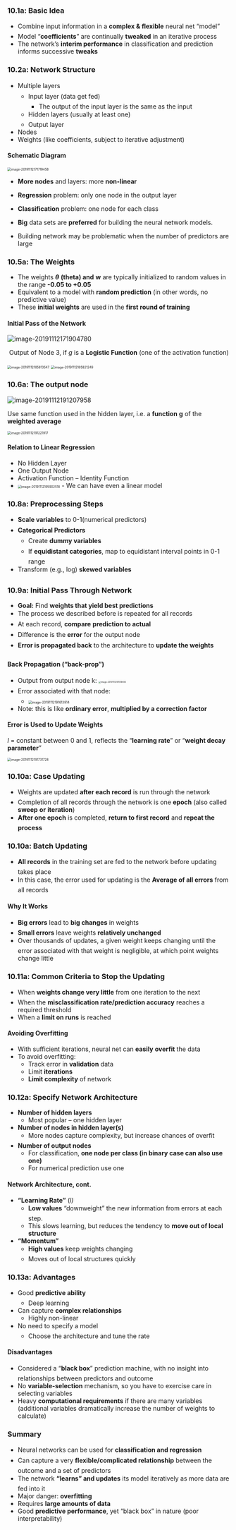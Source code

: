### 10.1a: Basic Idea   

- Combine input information in a **complex & flexible** neural net “model”
- Model “**coefficients**” are continually **tweaked** in an iterative process
- The network’s **interim performance** in classification and prediction informs successive **tweaks**

### 10.2a: Network Structure  

- Multiple layers
  - Input layer (data get fed)
    - The output of the input layer is the same as the input
  - Hidden layers (usually at least one)
  - Output layer 
- Nodes
- Weights (like coefficients, subject to iterative adjustment)

#### Schematic Diagram  

<img src="1.04.10_Neural_Network.assets/image-20191112171719458.png" alt="image-20191112171719458" style="zoom:50%;" />

- **More nodes** and layers: more **non-linear** 
- **Regression** problem: only one node in the output layer

- **Classification** problem: one node for each class

- **Big** data sets are **preferred** for building the neural network models.

- Building network may be problematic when the number of predictors are large

  

### 10.5a: The Weights  

- The weights **$\theta$** **(theta) and** **w** are typically initialized to random values in the range **-0.05 to +0.05**
- Equivalent to a model with **random prediction** (in other words, no predictive value)
- These **initial weights** are used in the **first round of training**

#### Initial Pass of the Network  

![image-20191112171904780](1.04.10_Neural_Network.assets/image-20191112171904780.png)

​     Output of Node 3, if *g* is a **Logistic Function**  (one of the activation function)

<img src="1.04.10_Neural_Network.assets/image-20191112185813547.png" alt="image-20191112185813547" style="zoom:50%;" />

<img src="1.04.10_Neural_Network.assets/image-20191112185821249.png" alt="image-20191112185821249" style="zoom:50%;" />

### 10.6a: The output node  

![image-20191112191207958](1.04.10_Neural_Network.assets/image-20191112191207958.png)

Use same function used in the hidden layer, i.e. a **function** **g** of the **weighted average**

<img src="1.04.10_Neural_Network.assets/image-20191112191221917.png" alt="image-20191112191221917" style="zoom:50%;" />

#### Relation to Linear Regression  

- No Hidden Layer
- One Output Node
- Activation Function – Identity Function
- <img src="1.04.10_Neural_Network.assets/image-20191112195902518.png" alt="image-20191112195902518" style="zoom:50%;" />
  - We can have even a linear model 

### 10.8a: Preprocessing Steps  

- **Scale variables** to 0-1(numerical predictors)
- **Categorical Predictors**
  - Create **dummy variables**
  - If **equidistant categories**, map to equidistant interval points in 0-1 range
- Transform (e.g., log) **skewed variables**

### 10.9a: Initial Pass Through Network  

- **Goal:** Find **weights that yield best predictions**
- The process we described before is repeated for all records
- At each record, **compare** **prediction to actual**
- Difference is the **error** for the output node
- **Error is propagated back** to the architecture to **update the weights**

#### Back Propagation (“back-prop”)  

- Output from output node k: <img src="1.04.10_Neural_Network.assets/image-20191112191518493.png" alt="image-20191112191518493" style="zoom:33%;" /> 
- Error associated with that node: 
  - <img src="1.04.10_Neural_Network.assets/image-20191112191613914.png" alt="image-20191112191613914" style="zoom:50%;" /> 
- Note: this is like **ordinary error**, **multiplied by a correction factor**

#### Error is Used to **Update Weights**   

*l* = constant between 0 and 1, reflects the “**learning rate**” or “**weight decay parameter**”



<img src="1.04.10_Neural_Network.assets/image-20191112191731728.png" alt="image-20191112191731728" style="zoom:50%;" />

### **10.10a: Case Updating**  

- Weights are updated **after each record** is run through the network
- Completion of all records through the network is one **epoch** (also called **sweep** **or** **iteration**)
- **After one epoch** is completed, **return to first record** and **repeat the process**

### 10.10a: Batch Updating  

- **All records** in the training set are fed to the network before updating takes place
- In this case, the error used for updating is the **Average of all errors** from all records

#### Why It Works  

- **Big errors** lead to **big changes** in weights
- **Small errors** leave weights **relatively unchanged**
- Over thousands of updates, a given weight keeps changing until the error associated with that weight is negligible, at which point weights change little

###  10.11a: Common Criteria to Stop the Updating  

- When **weights change very little** from one iteration to the next
- When the **misclassification rate/prediction accuracy** reaches a required threshold
- When a **limit on runs** is reached

#### Avoiding Overfitting  

- With sufficient iterations, neural net can **easily** **overfit** the data
- To avoid overfitting:
  - Track error in **validation** data
  - Limit **iterations** 
  - **Limit complexity** of network

### 10.12a: Specify Network Architecture  

- **Number of hidden layers**
  - Most popular – one hidden layer
- **Number of nodes in hidden layer(s)**
  - More nodes capture complexity, but increase chances of overfit
- **Number of output nodes**
  - For classification, **one node per class (in binary case can also use one)**
  - For numerical prediction use one

#### Network Architecture, cont.  

- **“Learning Rate”** (*l)*
  - **Low values** “downweight” the new information from errors at each step.  
  - This slows learning, but reduces the tendency to **move out of local structure**
- **“Momentum”** 
  - **High values** keep weights changing
  - Moves out of local structures quickly

### 10.13a: Advantages  

- Good **predictive ability**
  - Deep learning
- Can capture **complex relationships** 
  - Highly non-linear
- No need to specify a model
  - Choose the architecture and tune the rate

#### Disadvantages  

- Considered a “**black box**” prediction machine, with no insight into relationships between predictors and outcome
- No **variable-selection** mechanism, so you have to exercise care in selecting variables
- Heavy **computational requirements** if there are many variables (additional variables dramatically increase the number of weights to calculate)

### Summary  

- Neural networks can be used for **classification and regression**
- Can capture a very **flexible/complicated relationship** between the outcome and a set of predictors
- The network **“learns” and updates** its model iteratively as more data are fed into it
- Major danger: **overfitting**
- Requires **large amounts of data**
- Good **predictive performance**, yet “black box” in nature (poor interpretability)

